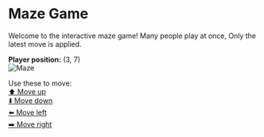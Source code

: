 # Maze Game  
Welcome to the interactive maze game! Many people play at once, Only the latest move is applied.

**Player position:** (3, 7)  
![Maze](https://github-maze-game.vercel.app/images/pos_3_7.png?t=1760634865627)

Use these to move:  
[⬆️ Move up](https://github-maze-game.vercel.app/move/3_7_w)  
[⬇️ Move down](https://github-maze-game.vercel.app/move/3_7_s)  
[⬅️ Move left](https://github-maze-game.vercel.app/move/3_7_a)  
[➡️ Move right](https://github-maze-game.vercel.app/move/3_7_d)
